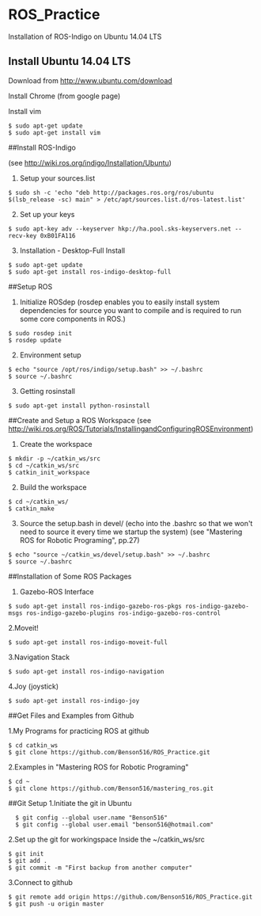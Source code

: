 # ROS_Practice

Installation of ROS-Indigo on Ubuntu 14.04 LTS

## Install Ubuntu 14.04 LTS
Download from http://www.ubuntu.com/download

Install Chrome (from google page)

Install vim
```
$ sudo apt-get update
$ sudo apt-get install vim
```
##Install ROS-Indigo

(see http://wiki.ros.org/indigo/Installation/Ubuntu)

1. Setup your sources.list
```
$ sudo sh -c 'echo "deb http://packages.ros.org/ros/ubuntu $(lsb_release -sc) main" > /etc/apt/sources.list.d/ros-latest.list'
```

2. Set up your keys
```
$ sudo apt-key adv --keyserver hkp://ha.pool.sks-keyservers.net --recv-key 0xB01FA116
```

3. Installation - Desktop-Full Install
```
$ sudo apt-get update
$ sudo apt-get install ros-indigo-desktop-full
```

##Setup ROS
1. Initialize ROSdep 
(rosdep enables you to easily install system dependencies for source you want to compile and is required to run some core components in ROS.)
```
$ sudo rosdep init
$ rosdep update
```

2. Environment setup
```
$ echo "source /opt/ros/indigo/setup.bash" >> ~/.bashrc
$ source ~/.bashrc
```

3. Getting rosinstall
```
$ sudo apt-get install python-rosinstall
```

##Create and Setup a ROS Workspace
(see http://wiki.ros.org/ROS/Tutorials/InstallingandConfiguringROSEnvironment)

1. Create the workspace
```
$ mkdir -p ~/catkin_ws/src
$ cd ~/catkin_ws/src
$ catkin_init_workspace
```

2. Build the workspace
```
$ cd ~/catkin_ws/
$ catkin_make
```

3. Source the setup.bash in devel/ (echo into the .bashrc so that we won't need to source it every time we startup the system)
(see "Mastering ROS for Robotic Programing", pp.27)
```
$ echo "source ~/catkin_ws/devel/setup.bash" >> ~/.bashrc
$ source ~/.bashrc
```

##Installation of Some ROS Packages

1. Gazebo-ROS Interface
```
$ sudo apt-get install ros-indigo-gazebo-ros-pkgs ros-indigo-gazebo-msgs ros-indigo-gazebo-plugins ros-indigo-gazebo-ros-control
```

2.Moveit!
```
$ sudo apt-get install ros-indigo-moveit-full
```

3.Navigation Stack
```
$ sudo apt-get install ros-indigo-navigation
```

4.Joy (joystick)
```
$ sudo apt-get install ros-indigo-joy
```
##Get Files and Examples from Github

1.My Programs for practicing ROS at github
```
$ cd catkin_ws
$ git clone https://github.com/Benson516/ROS_Practice.git
```

2.Examples in "Mastering ROS for Robotic Programing"
```
$ cd ~
$ git clone https://github.com/Benson516/mastering_ros.git
```

##Git Setup
1.Initiate the git in Ubuntu
```
  $ git config --global user.name "Benson516"
  $ git config --global user.email "benson516@hotmail.com"
```
2.Set up the git for workingspace
Inside the ~/catkin_ws/src
```
$ git init
$ git add .
$ git commit -m "First backup from another computer"
```
3.Connect to github
```
$ git remote add origin https://github.com/Benson516/ROS_Practice.git
$ git push -u origin master
```
